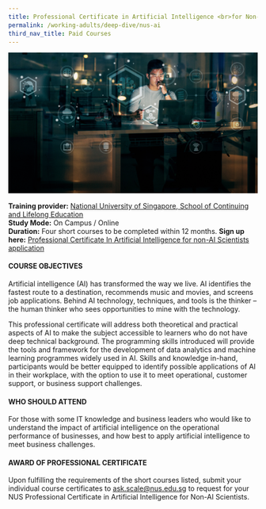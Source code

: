 ```yaml
---
title: Professional Certificate in Artificial Intelligence <br>for Non-AI Scientists
permalink: /working-adults/deep-dive/nus-ai
third_nav_title: Paid Courses
---
```

![Alt text for image on Isomer site](/images/nus-ai.jpg)

**Training provider:** [National University of Singapore, School of Continuing and Lifelong Education](https://scale.nus.edu.sg/)  
**Study Mode:** On Campus / Online  
**Duration:** Four short courses to be completed within 12 months.
**Sign up here:** [Professional Certificate In Artificial Intelligence for non-AI Scientists application](https://scale.nus.edu.sg/programmes/executive-courses/certificates-at-nus/professional-certificates/professional-certificate-in-artificial-intelligence-for-non-ai-scientists)

#### COURSE OBJECTIVES
Artificial intelligence (AI) has transformed the way we live. AI identifies the fastest route to a destination, recommends music and movies, and screens job applications. Behind AI technology, techniques, and tools is the thinker – the human thinker who sees opportunities to mine with the technology.

This professional certificate will address both theoretical and practical aspects of AI to make the subject accessible to learners who do not have deep technical background. The programming skills introduced will provide the tools and framework for the development of data analytics and machine learning programmes widely used in AI. Skills and knowledge in-hand, participants would be better equipped to identify possible applications of AI in their workplace, with the option to use it to meet operational, customer support, or business support challenges.  

#### WHO SHOULD ATTEND
For those with some IT knowledge and business leaders who would like to understand the impact of artificial intelligence on the operational performance of businesses, and how best to apply artificial intelligence to meet business challenges.

#### AWARD OF PROFESSIONAL CERTIFICATE
Upon fulfilling the requirements of the short courses listed, submit your individual course certificates to ask.scale@nus.edu.sg to request for your NUS Professional Certificate in Artificial Intelligence for Non-AI Scientists.